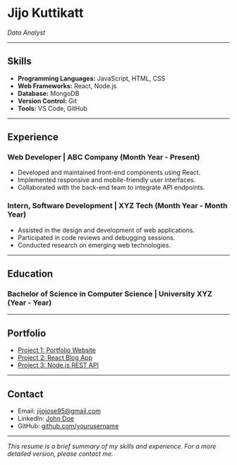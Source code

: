 # Jijo Kuttikatt
*Data Analyst*

---

## Skills

- **Programming Languages:** JavaScript, HTML, CSS
- **Web Frameworks:** React, Node.js
- **Database:** MongoDB
- **Version Control:** Git
- **Tools:** VS Code, GitHub

---

## Experience

### Web Developer | ABC Company (Month Year - Present)
- Developed and maintained front-end components using React.
- Implemented responsive and mobile-friendly user interfaces.
- Collaborated with the back-end team to integrate API endpoints.

### Intern, Software Development | XYZ Tech (Month Year - Month Year)
- Assisted in the design and development of web applications.
- Participated in code reviews and debugging sessions.
- Conducted research on emerging web technologies.

---

## Education

### Bachelor of Science in Computer Science | University XYZ (Year - Year)

---

## Portfolio

- [Project 1: Portfolio Website](https://github.com/)
- [Project 2: React Blog App](https://github.com/)
- [Project 3: Node.js REST API](https://github.com/)

---

## Contact

- Email: jijojose95@gmail.com
- LinkedIn: [John Doe](https://www.linkedin.com/)
- GitHub: [github.com/yourusername](https://github.com/)

---

*This resume is a brief summary of my skills and experience. For a more detailed version, please contact me.*

